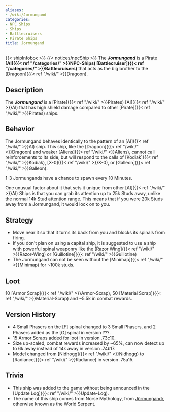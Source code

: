 ```yaml
---
aliases:
- /wiki/Jormungand
categories:
- NPC Ships
- Ships
- Battlecruisers
- Pirate Ships
title: Jormungand
---
```


{{< shipInfobox >}} {{< notices/npcShip >}} The **_Jormungand_** is a Pirate **[AI]({{< ref "/categories/" >}}NPC-Ships) [Battlecruiser]({{< ref "/categories/" >}}Battlecruisers)** that acts as the big brother to the [Dragoon]({{< ref "/wiki/" >}}Dragoon). 

## Description

The **_Jormungand_** is a [Pirate]({{< ref "/wiki/" >}}Pirates) [AI]({{< ref "/wiki/" >}}AI) that has high shield damage compared to other [Pirate]({{< ref "/wiki/" >}}Pirates) ships.

## Behavior

The Jormungand behaves identically to the pattern of an [AI]({{< ref "/wiki/" >}}AI) ship. This ship, like the [Dragoon]({{< ref "/wiki/" >}}Dragoon) and weaker [Aliens]({{< ref "/wiki/" >}}Aliens), cannot call reinforcements to its side, but will respond to the calls of [Kodiak]({{< ref "/wiki/" >}}Kodiak), [X-0]({{< ref "/wiki/" >}}X-0), or [Galleon]({{< ref "/wiki/" >}}Galleon).

1-3 Jormungands have a chance to spawn every 10 Minutes.

One unusual factor about it that sets it unique from other [AI]({{< ref "/wiki/" >}}AI) Ships is that you can grab its attention up to 25k Studs away, unlike the normal 14k Stud attention range. This means that if you were 20k Studs away from a Jormungand, it would lock on to you.

## Strategy

- Move near it so that it turns its back from you and blocks its spinals from firing.
- If you don't plan on using a capital ship, it is suggested to use a ship with powerful spinal weaponry like the [Razor Wing]({{< ref "/wiki/" >}}Razor-Wing) or [Guillotine]({{< ref "/wiki/" >}}Guillotine)
- The Jormungand can not be seen without the [Minimap]({{< ref "/wiki/" >}}Minimap) for ~100k studs.

## Loot

10 [Armor Scrap]({{< ref "/wiki/" >}}Armor-Scrap), 50 [Material Scrap]({{< ref "/wiki/" >}}Material-Scrap) and ~5.5k in combat rewards.

## Version History 

- 4 Small Phasers on the [F] spinal changed to 3 Small Phasers, and 2 Phasers added as the [G] spinal in version ???.
- 15 Armor Scraps added for loot in version .73c10.
- Size up-scaled, combat rewards increased by ~65%, can now detect up to 6k away instead of 14k away in version .74b17.
- Model changed from [Nidhogg]({{< ref "/wiki/" >}}Nidhogg) to [Radiance]({{< ref "/wiki/" >}}Radiance) in version .75a15.

## Trivia

- This ship was added to the game without being announced in the [Update Log]({{< ref "/wiki/" >}}Update-Log).
- The name of this ship comes from Norse Mythology, from [Jörmungandr](https://en.wikipedia.org/wiki/J%C3%B6rmungand), otherwise known as the World Serpent.